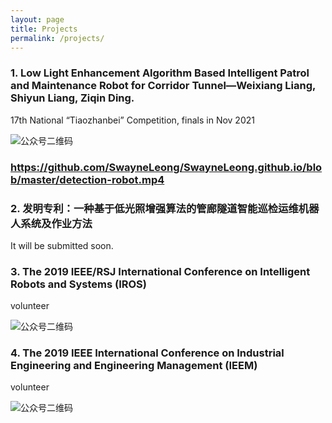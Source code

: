 ```yaml
---
layout: page
title: Projects
permalink: /projects/
---
```



### 1. Low Light Enhancement Algorithm Based Intelligent Patrol and Maintenance Robot for Corridor Tunnel—Weixiang Liang, Shiyun Liang, Ziqin Ding.

17th National “Tiaozhanbei” Competition, finals in Nov 2021

![公众号二维码](https://SwayneLeong.github.io/images/competion-1.png?imageMogr2/auto-orient/strip%7CimageView2/2/w/1240)

### https://github.com/SwayneLeong/SwayneLeong.github.io/blob/master/detection-robot.mp4



### 2. 发明专利：一种基于低光照增强算法的管廊隧道智能巡检运维机器人系统及作业方法

 It will be submitted soon. 
 
 
### 3. The 2019 IEEE/RSJ International Conference on Intelligent Robots and Systems (IROS)

volunteer  

![公众号二维码](https://SwayneLeong.github.io/images/iros.png?imageMogr2/auto-orient/strip%7CimageView2/2/w/1240)

### 4.	The 2019 IEEE International Conference on Industrial Engineering and Engineering Management (IEEM)
volunteer  

![公众号二维码](https://SwayneLeong.github.io/images/ieem.png?imageMogr2/auto-orient/strip%7CimageView2/2/w/1240)



